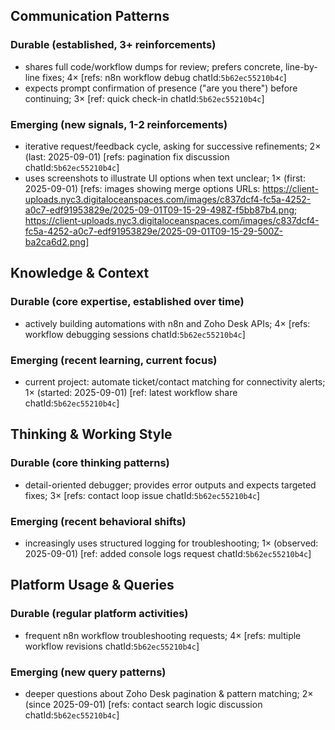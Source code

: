 ## Communication Patterns
### Durable (established, 3+ reinforcements)
- shares full code/workflow dumps for review; prefers concrete, line-by-line fixes; 4× [refs: n8n workflow debug chatId:`5b62ec55210b4c`]
- expects prompt confirmation of presence ("are you there") before continuing; 3× [ref: quick check-in chatId:`5b62ec55210b4c`]

### Emerging (new signals, 1-2 reinforcements)
- iterative request/feedback cycle, asking for successive refinements; 2× (last: 2025-09-01) [refs: pagination fix discussion chatId:`5b62ec55210b4c`]
- uses screenshots to illustrate UI options when text unclear; 1× (first: 2025-09-01) [refs: images showing merge options URLs: https://client-uploads.nyc3.digitaloceanspaces.com/images/c837dcf4-fc5a-4252-a0c7-edf91953829e/2025-09-01T09-15-29-498Z-f5bb87b4.png; https://client-uploads.nyc3.digitaloceanspaces.com/images/c837dcf4-fc5a-4252-a0c7-edf91953829e/2025-09-01T09-15-29-500Z-ba2ca6d2.png]

## Knowledge & Context
### Durable (core expertise, established over time)
- actively building automations with n8n and Zoho Desk APIs; 4× [refs: workflow debugging sessions chatId:`5b62ec55210b4c`]

### Emerging (recent learning, current focus)
- current project: automate ticket/contact matching for connectivity alerts; 1× (started: 2025-09-01) [ref: latest workflow share chatId:`5b62ec55210b4c`]

## Thinking & Working Style
### Durable (core thinking patterns)
- detail-oriented debugger; provides error outputs and expects targeted fixes; 3× [refs: contact loop issue chatId:`5b62ec55210b4c`]

### Emerging (recent behavioral shifts)
- increasingly uses structured logging for troubleshooting; 1× (observed: 2025-09-01) [ref: added console logs request chatId:`5b62ec55210b4c`]

## Platform Usage & Queries
### Durable (regular platform activities)
- frequent n8n workflow troubleshooting requests; 4× [refs: multiple workflow revisions chatId:`5b62ec55210b4c`]

### Emerging (new query patterns)
- deeper questions about Zoho Desk pagination & pattern matching; 2× (since 2025-09-01) [refs: contact search logic discussion chatId:`5b62ec55210b4c`]